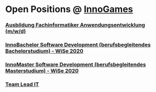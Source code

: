 # Open Positions @ [InnoGames](https://www.innogames.com/career/detail/job?s=github_jobs_repo)

### [Ausbildung Fachinformatiker Anwendungsentwicklung \(m/w/d\)](ausbildung-fachinformatiker-anwendungsentwicklung-m-w-d.md)
### [InnoBachelor Software Development \(berufsbegleitendes Bachelorstudium\) - WiSe 2020](innobachelor-software-development-berufsbegleitendes-bachelorstudium-wise-2020.md)
### [InnoMaster Software Development \(berufsbegleitendes Masterstudium\) - WiSe 2020](innomaster-software-development-berufsbegleitendes-masterstudium-wise-2020.md)
### [Team Lead IT](team-lead-it.md)
